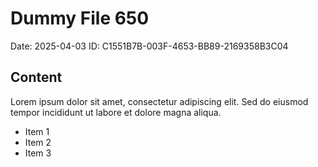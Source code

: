 # Dummy File 650

Date: 2025-04-03
ID: C1551B7B-003F-4653-BB89-2169358B3C04

## Content

Lorem ipsum dolor sit amet, consectetur adipiscing elit.
Sed do eiusmod tempor incididunt ut labore et dolore magna aliqua.

* Item 1
* Item 2
* Item 3
